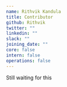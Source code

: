 ```yaml
---
name: Rithvik Kandula
title: Contributor
github: Rithvik
twitter: ""
linkedin: ""
slack: ""
joining_date: ""
core: false
intern: false
operations: false
---
```


Still waiting for this
